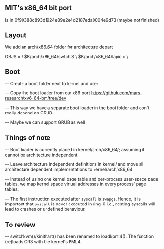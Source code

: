 MIT's x86_64 bit port 
----------------------

Is in 0f90388c893d1924e89e2e4d2187eda0004e9d73 (maybe not finished)

Layout
------

We add an arch/x86_64 folder for architecture depart

OBJS = \ 
  $K/arch/x86_64/swtch.S \ 
  $K/arch/x86_64/lapic.c \ 



Boot
----

-- Create a boot folder next to kernel and user

-- Copy the boot loader from our x86 port 
   https://github.com/mars-research/xv6-64-bm/tree/dev

-- This way we have a separate boot loader in the boot folder and don't 
   really depend on GRUB. 

-- Maybe we can support GRUB as well


Things of note
--------------

-- Boot loader is currently placed in kernel/arch/x86_64/; assuming it cannot
   be architecture independent.

-- Leave architecture independent definitions in kernel/ and move all
   architecture dependent implementations to kernel/arch/x86_64

-- Instead of using one kernel page table and per-process user-space page tables,
   we map kernel space virtual addresses in every process' page tables.

-- The first instruction executed after `syscall` is `swapgs`. Hence, it is important that `syscall`
   is never executed in ring-0 i.e., nesting syscalls will lead to crashes or undefined behaviour.

To review
---------

-- switchkvm()/kinithart() has been renamed to loadkpml4(). The function
   (re)loads CR3 with the kernel's PML4.

